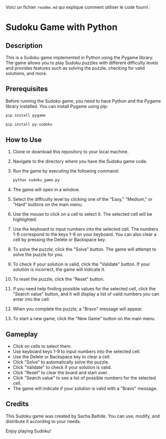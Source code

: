 Voici un fichier `readme.md` qui explique comment utiliser le code fourni :

# Sudoku Game with Python

## Description

This is a Sudoku game implemented in Python using the Pygame library. The game allows you to play Sudoku puzzles with different difficulty levels and provides features such as solving the puzzle, checking for valid solutions, and more.

## Prerequisites

Before running the Sudoku game, you need to have Python and the Pygame library installed. You can install Pygame using pip:

```bash
pip install pygame
```
```bash
pip install py-sudoku
```


## How to Use

1. Clone or download this repository to your local machine.

2. Navigate to the directory where you have the Sudoku game code.

3. Run the game by executing the following command:

   ```bash
   python sudoku_game.py
   ```

4. The game will open in a window.

5. Select the difficulty level by clicking one of the "Easy," "Medium," or "Hard" buttons on the main menu.

6. Use the mouse to click on a cell to select it. The selected cell will be highlighted.

7. Use the keyboard to input numbers into the selected cell. The numbers 1-9 correspond to the keys 1-9 on your keyboard. You can also clear a cell by pressing the Delete or Backspace key.

8. To solve the puzzle, click the "Solve" button. The game will attempt to solve the puzzle for you.

9. To check if your solution is valid, click the "Validate" button. If your solution is incorrect, the game will indicate it.

10. To reset the puzzle, click the "Reset" button.

11. If you need help finding possible values for the selected cell, click the "Search value" button, and it will display a list of valid numbers you can enter into the cell.

12. When you complete the puzzle, a "Bravo" message will appear.

13. To start a new game, click the "New Game" button on the main menu.

## Gameplay

- Click on cells to select them.
- Use keyboard keys 1-9 to input numbers into the selected cell.
- Use the Delete or Backspace key to clear a cell.
- Click "Solve" to automatically solve the puzzle.
- Click "Validate" to check if your solution is valid.
- Click "Reset" to clear the board and start over.
- Click "Search value" to see a list of possible numbers for the selected cell.
- The game will indicate if your solution is valid with a "Bravo" message.

## Credits

This Sudoku game was created by Sacha Baltide. You can use, modify, and distribute it according to your needs.

Enjoy playing Sudoku!
